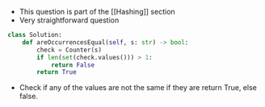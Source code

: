 - This question is part of the [[Hashing]] section 
- Very straightforward question 

```python
class Solution:
	def areOccurrencesEqual(self, s: str) -> bool:
		check = Counter(s)
		if len(set(check.values())) > 1:
			return False
		return True
```

- Check if any of the values are not the same if they are return True, else false. 
